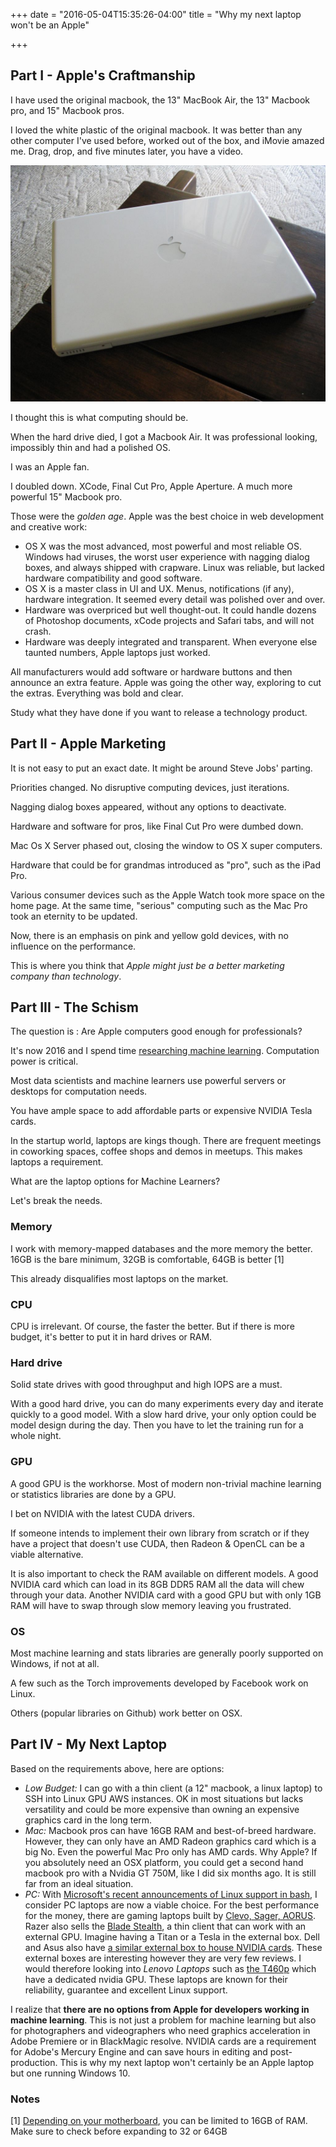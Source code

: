 +++
date = "2016-05-04T15:35:26-04:00"
title = "Why my next laptop won't be an Apple"

+++

## Part I - Apple's Craftmanship

I have used the original macbook, the 13" MacBook Air, the 13" Macbook pro, and 15" Macbook pros.

I loved the white plastic of the original macbook. It was better than any other computer I've used before, worked out of the box, and iMovie amazed me. Drag, drop, and five minutes later, you have a video.

![macbook white](/images/macbook_white.jpg "[macbook white]")

I thought this is what computing should be.

When the hard drive died, I got a Macbook Air. It was professional looking, impossibly thin and had a polished OS.

I was an Apple fan.

I doubled down. XCode, Final Cut Pro, Apple Aperture. A much more powerful 15" Macbook pro.

Those were the _golden age_. Apple was the best choice in web development and creative work:

* OS X was the most advanced, most powerful and most reliable OS. Windows had viruses, the worst user experience with nagging dialog boxes, and always shipped with crapware. Linux was reliable, but lacked hardware compatibility and good software.
* OS X is a master class in UI and UX. Menus, notifications (if any), hardware integration. It seemed every detail was polished over and over.
* Hardware was overpriced but well thought-out. It could handle dozens of Photoshop documents, xCode projects and Safari tabs, and will not crash.
* Hardware was deeply integrated and transparent. When everyone else taunted numbers, Apple laptops just worked.

All manufacturers would add software or hardware buttons and then announce an extra feature. Apple was going the other way, exploring to cut the extras. Everything was bold and clear.

Study what they have done if you want to release a technology product.

## Part II - Apple Marketing

It is not easy to put an exact date. It might be around Steve Jobs' parting.

Priorities changed. No disruptive computing devices, just iterations.

Nagging dialog boxes appeared, without any options to deactivate.

Hardware and software for pros, like Final Cut Pro were dumbed down.

Mac Os X Server phased out, closing the window to OS X super computers.

Hardware that could be for grandmas introduced as "pro", such as the iPad Pro.

Various consumer devices such as the Apple Watch took more space on the home page. At the same time, "serious" computing such as the Mac Pro took  an eternity to be updated.

Now, there is an emphasis on pink and yellow gold devices, with no influence on the performance.

This is where you think that _Apple might just be a better marketing company than technology_.

## Part III - The Schism

The question is : Are Apple computers good enough for professionals?

It's now 2016 and I spend time [researching machine learning](http://studiozenkai.com/post/bots/). Computation power is critical.

Most data scientists and machine learners use powerful servers or desktops for computation needs.

You have ample space to add affordable parts or expensive NVIDIA Tesla cards.

In the startup world, laptops are kings though. There are frequent meetings in coworking spaces, coffee shops and demos in meetups. This makes laptops a requirement.

What are the laptop options for Machine Learners?

Let's break the needs.

### Memory

I work with memory-mapped databases and the more memory the better. 16GB is the bare minimum, 32GB is comfortable, 64GB is better [1]

This already disqualifies most laptops on the market.

### CPU

CPU is irrelevant. Of course, the faster the better. But if there is more budget, it's better to put it in hard drives or RAM.

### Hard drive

Solid state drives with good throughput and high IOPS are a must.

With a good hard drive, you can do many experiments every day and iterate quickly to a good model. With a slow hard drive, your only option could be model design during the day. Then you have to let the training run for a whole night.

### GPU

A good GPU is the workhorse. Most of modern non-trivial machine learning or statistics libraries are done by a GPU.

I bet on NVIDIA with the latest CUDA drivers.

If someone intends to implement their own library from scratch or if they have a project that doesn't use CUDA, then Radeon & OpenCL can be a viable alternative.

It is also important to check the RAM available on different models. A good NVIDIA card which can load in its 8GB DDR5 RAM all the data will chew through your data. Another NVIDIA card with a good GPU but with only 1GB RAM will have to swap through slow memory leaving you frustrated.

### OS

Most machine learning and stats libraries are generally poorly supported on Windows, if not at all.

A few such as the Torch improvements developed by Facebook work on Linux.

Others (popular libraries on Github) work better on OSX.


## Part IV - My Next Laptop

Based on the requirements above, here are options:

* _Low Budget:_ I can go with a thin client (a 12" macbook, a linux laptop) to SSH into Linux GPU AWS instances. OK in most situations but lacks versatility and could be more expensive than owning an expensive graphics card in the long term.
* _Mac:_ Macbook pros can have 16GB RAM and best-of-breed hardware. However, they can only have an AMD Radeon graphics card which is a big No. Even the powerful Mac Pro only has AMD cards. Why Apple? If you absolutely need an OSX platform, you could get a second hand macbook pro with a Nvidia GT 750M, like I did six months ago. It is still far from an ideal situation.
* _PC:_ With [Microsoft's recent announcements of Linux support in bash](https://blogs.windows.com/buildingapps/2016/03/30/run-bash-on-ubuntu-on-windows/), I consider PC laptops are now a viable choice. For the best performance for the money, there are gaming laptops built by [Clevo, Sager, AORUS](http://studiozenkai.com/post/cuda/). Razer also sells the [Blade Stealth](http://www.razerzone.com/gaming-systems/razer-blade-stealth),  a thin client that can work with an external GPU. Imagine having a Titan or a Tesla in the external box. Dell and Asus also have [a similar external box to house NVIDIA cards](http://www.dell.com/content/products/productdetails.aspx/alienware-graphics-amplifier?c=us&cs=19&l=en&s=dhs&sku=452-BBRG). These external boxes are interesting however they are very few reviews. I would therefore looking into *Lenovo Laptops* such as [the T460p](http://shop.lenovo.com/ca/en/laptops/thinkpad/t-series/) which have a dedicated nvidia GPU. These laptops are known for their reliability, guarantee and excellent Linux support.

I realize that **there are no options from Apple for developers working in machine learning**.  This is not just a problem for machine learning but also for photographers and videographers who need graphics acceleration in Adobe Premiere or in BlackMagic resolve. NVIDIA cards are a requirement for Adobe's Mercury Engine and can save hours in editing and post-production. This is why my next laptop won't certainly be an Apple laptop but one running Windows 10.

### Notes

[1] [Depending on your motherboard](https://www.linkedin.com/grp/post/3078126-274143486), you can be limited to 16GB of RAM. Make sure to check before expanding to 32 or 64GB
